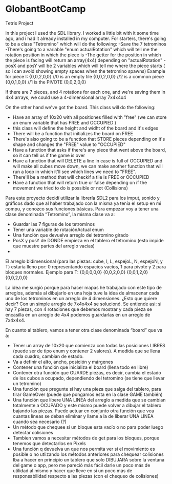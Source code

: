 # GlobantBootCamp
Tetris Project

In this project I used the SDL library. I worked a little bit with it some time ago, and i had it already installed in my computer.
For starters, there's going to be a class "Tetromino" which will do the following:
-Save the 7 tetrominos
-There's going to a variable "enum actualRotation" which will tell me the rotation position in which the piece is
-The getter for the position in which the piece is facing will return an array(4x4) depending on  "actualRotation"
-posX and posY will be 2 variables which will tell me where the piece starts ( so i can avoid showing empty spaces when the tetromino spawns)
Example for piece I:
{0,0,2,0,0}   //0 is an empty tile
{0,0,2,0,0}   //2 is a common piece
{0,0,1,0,0}   //1 is the PIVOTE
{0,0,2,0,0}

If there are 7 pieces, and 4 rotations for each one, and we're saving them in 4x4 arrays, we could use a 4-dimensional array 7x4x4x4

On the other hand we've got the board. This class will do the following:
- Have an array of 10x20 with all positiones filled with "free" (we can store an enum variable that has FREE and OCCUPIED )
- this class will define the height and widht of the board and it's edges
- There  will be a function that initializes the board on FREE
- There's also going to be a function that STORE pieces depending on it's shape and changes the "FREE" value to "OCCUPIED" 
- Have a function that asks if there's any piece that went above the board, so it can tell us if the game is over
- Have a function that will DELETE a line in case is full of OCCUPIED and will make all cubes move down, we can make another function that  will run a loop in which it'll see which lines we need to "FREE".
- There'll be a method that will checkif a tile is FREE or OCCUPIED
- Have a function that will return true or false depending on if the movement we tried to do is possible or not (Collisions)



Para este proyecto decidí utilizar la librería SDL2 para los imput, sonido y gráficos dado que al haber trabajado con la misma ya tenía el setup en mi compu, y conozco sus funciones básicas.
Para empezar voy a tener una clase denominada “Tetromino”, la misma clase va a:
-	Guardar las 7 figuras de los tetrominos
-	Tener una variable de rotaciónActual enum
-	Una función que devuelva arreglo del tetromino girado
-	PosX y posY de DONDE empieza en el tablero el tetromino (esto impide que muestre partes del arreglo vacías)
-	

El arreglo bidimensional (para las piezas: cube,  I, L, espejoL, N, espejoN, y T) estaría lleno por: 0 representando espacios vacíos, 1 para pivote y 2 para bloques normales.
Ejemplo para T:
{0,0,0,0,0}
{0,0,2,0,0}
{0,0,1,2,0}
{0,0,2,0,0}

La idea me surgió porque para hacer mapas he trabajado con este tipo de arreglos, además al dibujarlo en una hoja tuve la idea de almacenar cada uno de los tetrominos en un arreglo de 4 dimensiones. ¿Esto que quiere decir?  Con un simple arreglo de 7x4x4x4 se solucionó. Se entiende asi: si hay 7 piezas, con 4 rotaciones que debemos mostrar y cada pieza se encasilla en un arreglo de 4x4 podemos guardarlas en un arreglo de 7x4x4x4.

En cuanto al tablero, vamos a tener otra clase denominada “board”  que va a:
-	Tener un array de 10x20 que comienza con todas las posiciones LIBRES (puede ser de tipo enum y contener 2 valores). A medida que se llena cada cuadro, cambian de estado.
-	Va a definir el alto, ancho, posición y  márgenes
-	Contener una función que inicializa el board (llena todo en libre)
-	Contener otra función que GUARDE piezas, es decir, cambia el estado de los cubos a ocupado, dependiendo del tetromino (se tiene que llevar un tetromino)
-	Una función que pregunte si hay una pieza que salga del tablero, para tirar GameOver (puede que pongamos esta en la clase GAME también)
-	Una función que libere UNA LINEA del arreglo a medida que se cambian totalmente a OCUPADO y este mismo puede volver a dibujar el tablero bajando las piezas. Puede actuar en conjunto otra función que vea cuantas líneas se deban eliminar y llame a la de liberar UNA LINEA cuando sea necesario (?)
-	Un método que chequee si un bloque esta vacío o no para poder luego detectar colisiones 
-	Tambien vamos a necesitar métodos de get para los bloques, porque tenemos que detectarlos en Pixels
-	Una función q devuelva un  que nos permita ver si el movimiento es posible o no utlizando los métodos anteriores para chequear colisiones
Iba a hacer en principio un tablero que solo DIBUJARA sobre la ventana del game o app, pero me pareció más fácil darle un poco más de utilidad al mismo y hacer que lleve en si un poco más de responsabilidad respecto a las piezas (con el chequeo de colisiones) 




